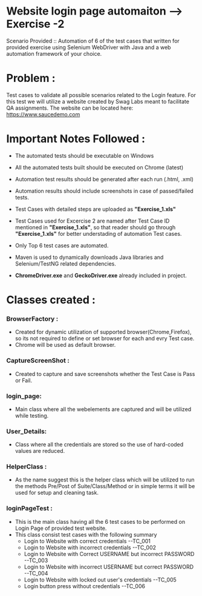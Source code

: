 # Website login page automaiton --> Exercise -2
Scenario Provided :: Automation of 6 of the test cases that  written for provided exercise using Selenium WebDriver with Java  and a web automation framework of your choice. 
# Problem :
Test cases to validate all possible scenarios related to the Login feature. For this test we will utilize a website created by Swag Labs meant to facilitate QA assignments. The website can be located here: https://www.saucedemo.com 

# Important Notes Followed :
- The automated tests should be executable on Windows 
- All the automated tests built should be executed on Chrome (latest)
- Automation test results should be generated after each run (.html, .xml) 
- Automation results should include screenshots in case of passed/failed tests. 

- Test Cases with detailed steps are uploaded as **"Exercise_1.xls"**
- Test Cases used for Excercise 2 are named after Test Case ID mentioned in **"Exercise_1.xls"**, so that reader should go through **"Exercise_1.xls"** for better understading of automation Test cases.
- Only Top 6 test cases are automated.
- Maven is used to dynamically downloads Java libraries and Selenium/TestNG related dependencies.
- **ChromeDriver.exe** and **GeckoDriver.exe** already included in project.

# Classes created :

### BrowserFactory : 
- Created for dynamic utilization of supported browser(Chrome,Firefox), so its not required to define or set browser for each and evry Test case.
- Chrome will be used as  default browser.

### CaptureScreenShot :
- Created to capture and save screenshots whether the Test Case is Pass or Fail.

### login_page:
- Main class where all the webelements are captured and will be utilized while testing.
	
### User_Details: 
- Class where all the credentials are stored so the use of hard-coded values are reduced.

### HelperClass :
- As the name suggest this is the helper class which will be utilized to run the methods Pre/Post of Suite/Class/Method or in simple terms it will be used for setup and cleaning task.

### loginPageTest :
- This is the main class having all the 6 test cases to be performed on Login Page of provided test website.
- This class consist test cases with the following summary
	- Login to Website with correct credentials --TC_001
	- Login to Website with incorrect credentials  --TC_002
	- Login to Website with Correct USERNAME but incorrect PASSWORD --TC_003
	- Login to Website with incorrect USERNAME but correct PASSWORD --TC_004
	- Login to Website with locked out user's credentials --TC_005
	- Login button press without credentials --TC_006
